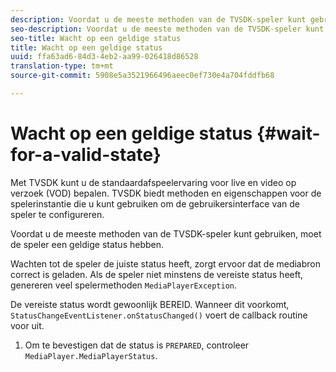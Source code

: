 ```yaml
---
description: Voordat u de meeste methoden van de TVSDK-speler kunt gebruiken, moet de speler een geldige status hebben.
seo-description: Voordat u de meeste methoden van de TVSDK-speler kunt gebruiken, moet de speler een geldige status hebben.
seo-title: Wacht op een geldige status
title: Wacht op een geldige status
uuid: ffa63ad6-84d3-4eb2-aa99-026418d86528
translation-type: tm+mt
source-git-commit: 5908e5a3521966496aeec0ef730e4a704fddfb68

---
```



# Wacht op een geldige status {#wait-for-a-valid-state}

Met TVSDK kunt u de standaardafspeelervaring voor live en video op verzoek (VOD) bepalen. TVSDK biedt methoden en eigenschappen voor de spelerinstantie die u kunt gebruiken om de gebruikersinterface van de speler te configureren.

Voordat u de meeste methoden van de TVSDK-speler kunt gebruiken, moet de speler een geldige status hebben.

Wachten tot de speler de juiste status heeft, zorgt ervoor dat de mediabron correct is geladen. Als de speler niet minstens de vereiste status heeft, genereren veel spelermethoden `MediaPlayerException`.

De vereiste status wordt gewoonlijk BEREID. Wanneer dit voorkomt, `StatusChangeEventListener.onStatusChanged()` voert de callback routine voor uit.

1. Om te bevestigen dat de status is `PREPARED`, controleer `MediaPlayer.MediaPlayerStatus`.
